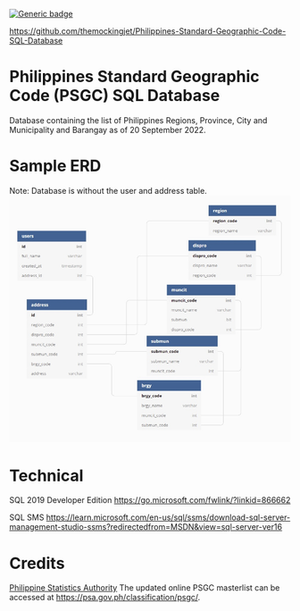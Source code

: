 [![Generic badge](https://img.shields.io/badge/Download-v1.0-Green.svg)](https://github.com/themockingjet/Philippines-Standard-Geographic-Code-SQL-Database/releases)

https://github.com/themockingjet/Philippines-Standard-Geographic-Code-SQL-Database

# Philippines Standard Geographic Code (PSGC) SQL Database

Database containing the list of Philippines Regions, Province, City and Municipality and Barangay as of 20 September 2022.

# Sample ERD
Note: Database is without the user and address table.
![DB](/img/erd.jpg)

# Technical
SQL 2019 Developer Edition
https://go.microsoft.com/fwlink/?linkid=866662

SQL SMS
https://learn.microsoft.com/en-us/sql/ssms/download-sql-server-management-studio-ssms?redirectedfrom=MSDN&view=sql-server-ver16

# Credits
[Philippine Statistics Authority](https://psa.gov.ph)
The updated online PSGC masterlist can be accessed at https://psa.gov.ph/classification/psgc/.
